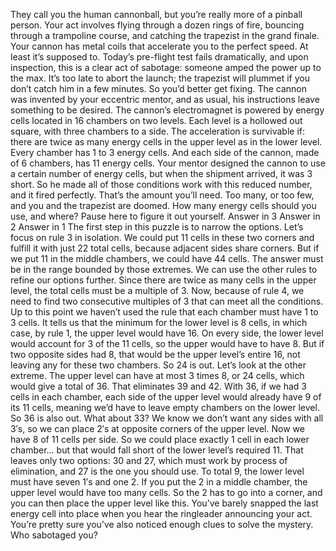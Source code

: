 They call you the human cannonball, but you’re really more  of a pinball person. Your act involves flying  through a dozen rings of fire, bouncing through a trampoline course, and catching the trapezist  in the grand finale. Your cannon has metal coils that  accelerate you to the perfect speed. At least it’s supposed to. Today’s pre-flight test  fails dramatically, and upon inspection,  this is a clear act of sabotage: someone amped the power up to the max. It’s too late to abort the launch; the trapezist will plummet if you don’t catch him in a few minutes. So you’d better get fixing. The cannon was invented  by your eccentric mentor, and as usual, his instructions leave something to be desired. The cannon’s electromagnet is powered  by energy cells located in 16 chambers on two levels. Each level is a hollowed out square, with three chambers to a side. The acceleration is survivable if: there are twice as many energy cells  in the upper level as in the lower level. Every chamber has 1 to 3  energy cells. And each side of the cannon,  made of 6 chambers, has 11 energy cells. Your mentor designed the cannon to use a certain number of energy cells, but when the shipment arrived, it was 3 short. So he made all of those conditions work with this reduced number, and it fired perfectly. That’s the amount you’ll need. Too many, or too few,  and you and the trapezist are doomed. How many energy cells should you use,  and where? Pause here to figure it out yourself. Answer in 3 Answer in 2 Answer in 1 The first step in this puzzle is to narrow the options. Let’s focus on rule 3 in isolation. We could put 11 cells in these two corners and fulfill it with just 22 total cells, because adjacent sides share corners. But if we put 11 in the middle chambers, we could have 44 cells. The answer must be in the range bounded by those extremes. We can use the other rules  to refine our options further. Since there are twice as many cells in the upper level, the total cells must be a multiple of 3. Now, because of rule 4, we need to find two consecutive multiples of 3 that can meet all the conditions. Up to this point we haven’t used the rule that each chamber must have 1 to 3 cells. It tells us that the minimum  for the lower level is 8 cells, in which case, by rule 1,  the upper level would have 16. On every side, the lower level would  account for 3 of the 11 cells, so the upper would have to have 8. But if two opposite sides had 8, that would be the upper level’s entire 16, not leaving any for these two chambers. So 24 is out. Let’s look at the other extreme. The upper level can have  at most 3 times 8, or 24 cells, which would give a total of 36. That eliminates 39 and 42. With 36,  if we had 3 cells in each chamber, each side of the upper level would already have 9 of its 11 cells, meaning we’d have to leave empty chambers on the lower level. So 36 is also out. What about 33? We know we don’t want any sides  with all 3′s, so we can place 2′s at opposite corners of the upper level. Now we have 8 of 11 cells per side. So we could place exactly 1 cell in each lower chamber... but that would fall short  of the lower level’s required 11. That leaves only two options: 30 and 27, which must work by process of elimination, and 27 is the one you should use. To total 9, the lower level must have  seven 1′s and one 2. If you put the 2 in a middle chamber,  the upper level would have too many cells. So the 2 has to go into a corner, and you can then place the upper level  like this. You’ve barely snapped  the last energy cell into place when you hear the ringleader announcing your act. You’re pretty sure you’ve also noticed enough clues to solve the mystery. Who sabotaged you? 